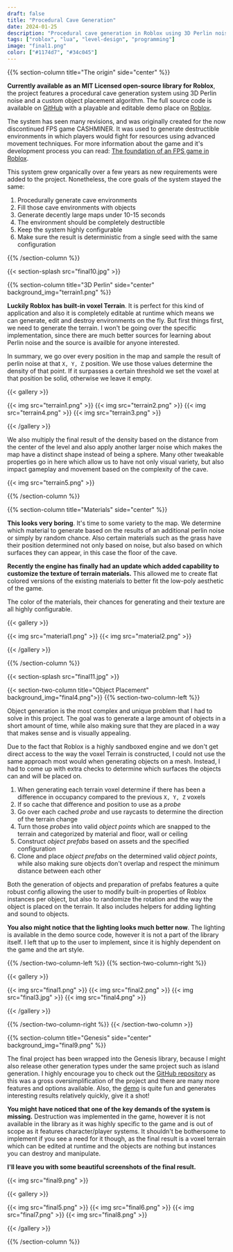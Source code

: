 ```yaml
---
draft: false
title: "Procedural Cave Generation"
date: 2024-01-25
description: "Procedural cave generation in Roblox using 3D Perlin noise and a custom object placement algorithm."
tags: ["roblox", "lua", "level-design", "programming"]
image: "final1.png"
color: ["#1174d7", "#34c045"]
---
```


{{% section-column title="The origin" side="center" %}}

**Currently available as an MIT Licensed open-source library for Roblox**, the project features a procedural cave generation system using 3D Perlin noise and a custom object placement algorithm. The full source code is available on [GitHub](https://github.com/triankl3/genesis) with a playable and editable demo place on [Roblox](https://www.roblox.com/games/15529154687/Genesis-Demo).

The system has seen many revisions, and was originally created for the now discontinued FPS game CASHMINER. It was used to generate destructible environments in which players would fight for resources using advanced movement techniques. For more information about the game and it's development process you can read: [The foundation of an FPS game in Roblox](/projects/the-foundation-of-an-fps-game-in-roblox).

This system grew organically over a few years as new requirements were added to the project. Nonetheless, the core goals of the system stayed the same:
1. Procedurally generate cave environments
2. Fill those cave environments with objects
3. Generate decently large maps under 10-15 seconds
4. The environment should be completely destructible
5. Keep the system highly configurable
6. Make sure the result is deterministic from a single seed with the same configuration

{{% /section-column %}}

{{< section-splash src="final10.jpg" >}}

{{% section-column title="3D Perlin" side="center" background_img="terrain1.png" %}}

**Luckily Roblox has built-in voxel Terrain**. It is perfect for this kind of application and also it is completely editable at runtime which means we can generate, edit and destroy environments on the fly. But first things first, we need to generate the terrain. I won't be going over the specific implementation, since there are much better sources for learning about Perlin noise and the source is availble for anyone interested.

In summary, we go over every position in the map and sample the result of perlin noise at that `X, Y, Z` position. We use those values determine the density of that point. If it surpasses a certain threshold we set the voxel at that position be solid, otherwise we leave it empty.

{{< gallery >}}

{{< img src="terrain1.png" >}}
{{< img src="terrain2.png" >}}
{{< img src="terrain4.png" >}}
{{< img src="terrain3.png" >}}

{{< /gallery >}}

We also multiply the final result of the density based on the distance from the center of the level and also apply another larger noise which makes the map have a distinct shape instead of being a sphere. Many other tweakable properties go in here which allow us to have not only visual variety, but also impact gameplay and movement based on the complexity of the cave.

{{< img src="terrain5.png" >}}

{{% /section-column %}}

{{% section-column title="Materials" side="center" %}}

**This looks very boring**. It's time to some variety to the map. We determine which material to generate based on the results of an additional perlin noise or simply by random chance. Also certain materials such as the grass have their position determined not only based on noise, but also based on which surfaces they can appear, in this case the floor of the cave.

**Recently the engine has finally had an update which added capability to customize the texture of terrain materials.** This allowed me to create flat colored versions of the existing materials to better fit the low-poly aesthetic of the game.

The color of the materials, their chances for generating and their texture are all highly configurable.

{{< gallery >}}

{{< img src="material1.png" >}}
{{< img src="material2.png" >}}

{{< /gallery >}}

{{% /section-column %}}

{{< section-splash src="final11.jpg" >}}

{{< section-two-column title="Object Placement" background_img="final4.png">}}
{{% section-two-column-left %}}

Object generation is the most complex and unique problem that I had to solve in this project. The goal was to generate a large amount of objects in a short amount of time, while also making sure that they are placed in a way that makes sense and is visually appealing.

Due to the fact that Roblox is a highly sandboxed engine and we don't get direct access to the way the voxel Terrain is constructed, I could not use the same approach most would when generating objects on a mesh. Instead, I had to come up with extra checks to determine which surfaces the objects can and will be placed on.

1. When generating each terrain voxel determine if there has been a difference in occupancy compared to the previous `X, Y, Z` voxels
2. If so cache that difference and position to use as a *probe*
3. Go over each cached *probe* and use raycasts to determine the direction of the terrain change
4. Turn those *probes* into valid *object points* which are snapped to the terrain and categorized by material and floor, wall or ceiling
5. Construct *object prefabs* based on assets and the specified configuration
6. Clone and place *object prefabs* on the determined valid *object points*, while also making sure objects don't overlap and respect the minimum distance between each other

Both the generation of objects and preparation of prefabs features a quite robust config allowing the user to modify built-in properties of Roblox instances per object, but also to randomize the rotation and the way the object is placed on the terrain. It also includes helpers for adding lighting and sound to objects.

**You also might notice that the lighting looks much better now**. The lighting is available in the demo source code, however it is not a part of the library itself. I left that up to the user to implement, since it is highly dependent on the game and the art style.

{{% /section-two-column-left %}}
{{% section-two-column-right %}}

{{< gallery >}}

{{< img src="final1.png" >}}
{{< img src="final2.png" >}}
{{< img src="final3.jpg" >}}
{{< img src="final4.png" >}}

{{< /gallery >}}

{{% /section-two-column-right %}}
{{< /section-two-column >}}

{{% section-column title="Genesis" side="center" background_img="final9.png" %}}

The final project has been wrapped into the Genesis library, because I might also release other generation types under the same project such as island generation. I highly encourage you to check out the [GitHub repository](https://github.com/triankl3/genesis) as this was a gross oversimplification of the project and there are many more features and options available. Also, the [demo](https://www.roblox.com/games/15529154687/Genesis-Demo) is quite fun and generates interesting results relatively quickly, give it a shot!

**You might have noticed that one of the key demands of the system is missing.** Destruction was implemented in the game, however it is not available in the library as it was highly specific to the game and is out of scope as it features character/player systems. It shouldn't be bothersome to implement if you see a need for it though, as the final result is a voxel terrain which can be edited at runtime and the objects are nothing but instances you can destroy and manipulate.

**I'll leave you with some beautiful screenshots of the final result.**

{{< img src="final9.png" >}}

{{< gallery >}}

{{< img src="final5.png" >}}
{{< img src="final6.png" >}}
{{< img src="final7.png" >}}
{{< img src="final8.png" >}}

{{< /gallery >}}

{{% /section-column %}}